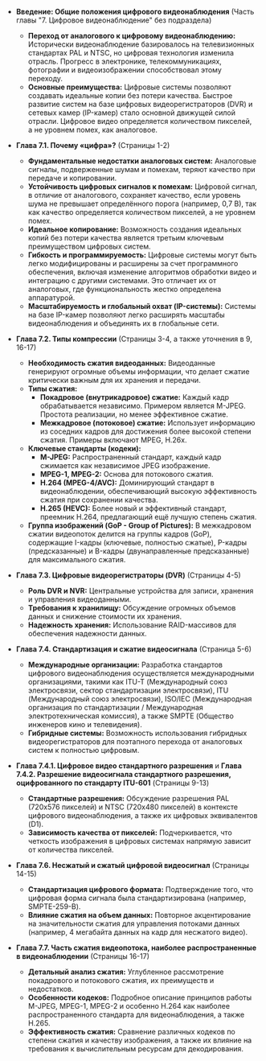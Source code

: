 

- **Введение: Общие положения цифрового видеонаблюдения** (Часть главы "7. Цифровое видеонаблюдение" без подраздела)
    
    - **Переход от аналогового к цифровому видеонаблюдению:** Исторически видеонаблюдение базировалось на телевизионных стандартах PAL и NTSC, но цифровая технология изменила отрасль. Прогресс в электронике, телекоммуникациях, фотографии и видеоизображении способствовал этому переходу.
    - **Основные преимущества:** Цифровые системы позволяют создавать идеальные копии без потери качества. Быстрое развитие систем на базе цифровых видеорегистраторов (DVR) и сетевых камер (IP-камер) стало основной движущей силой отрасли. Цифровое видео определяется количеством пикселей, а не уровнем помех, как аналоговое.
- **Глава 7.1. Почему «цифра»?** (Страницы 1-2)
    
    - **Фундаментальные недостатки аналоговых систем:** Аналоговые сигналы, подверженные шумам и помехам, теряют качество при передаче и копировании.
    - **Устойчивость цифровых сигналов к помехам:** Цифровой сигнал, в отличие от аналогового, сохраняет качество, если уровень шума не превышает определённого порога (например, 0,7 В), так как качество определяется количеством пикселей, а не уровнем помех.
    - **Идеальное копирование:** Возможность создания идеальных копий без потери качества является третьим ключевым преимуществом цифровых систем.
    - **Гибкость и программируемость:** Цифровые системы могут быть легко модифицированы и расширены за счет программного обеспечения, включая изменение алгоритмов обработки видео и интеграцию с другими системами. Это отличает их от аналоговых, где функциональность жестко определена аппаратурой.
    - **Масштабируемость и глобальный охват (IP-системы):** Системы на базе IP-камер позволяют легко расширять масштабы видеонаблюдения и объединять их в глобальные сети.
- **Глава 7.2. Типы компрессии** (Страницы 3-4, а также уточнения в 9, 16-17)
    
    - **Необходимость сжатия видеоданных:** Видеоданные генерируют огромные объемы информации, что делает сжатие критически важным для их хранения и передачи.
    - **Типы сжатия:**
        - **Покадровое (внутрикадровое) сжатие:** Каждый кадр обрабатывается независимо. Примером является M-JPEG. Простота реализации, но менее эффективное сжатие.
        - **Межкадровое (потоковое) сжатие:** Использует информацию из соседних кадров для достижения более высокой степени сжатия. Примеры включают MPEG, H.26x.
    - **Ключевые стандарты (кодеки):**
        - **M-JPEG:** Распространенный стандарт, каждый кадр сжимается как независимое JPEG изображение.
        - **MPEG-1, MPEG-2:** Основа для потокового сжатия.
        - **H.264 (MPEG-4/AVC):** Доминирующий стандарт в видеонаблюдении, обеспечивающий высокую эффективность сжатия при сохранении качества.
        - **H.265 (HEVC):** Более новый и эффективный стандарт, преемник H.264, предлагающий ещё лучшую степень сжатия.
    - **Группа изображений (GoP - Group of Pictures):** В межкадровом сжатии видеопоток делится на группы кадров (GoP), содержащие I-кадры (ключевые, полностью сжатые), P-кадры (предсказанные) и B-кадры (двунаправленные предсказанные) для максимального сжатия.
- **Глава 7.3. Цифровые видеорегистраторы (DVR)** (Страницы 4-5)
    
    - **Роль DVR и NVR:** Центральные устройства для записи, хранения и управления видеоданными.
    - **Требования к хранилищу:** Обсуждение огромных объемов данных и снижение стоимости их хранения.
    - **Надежность хранения:** Использование RAID-массивов для обеспечения надежности данных.
- **Глава 7.4. Стандартизация и сжатие видеосигнала** (Страница 5-6)
    
    - **Международные организации:** Разработка стандартов цифрового видеонаблюдения осуществляется международными организациями, такими как ITU-T (Международный союз электросвязи, сектор стандартизации электросвязи), ITU (Международный союз электросвязи), ISO/IEC (Международная организация по стандартизации / Международная электротехническая комиссия), а также SMPTE (Общество инженеров кино и телевидения).
    - **Гибридные системы:** Возможность использования гибридных видеорегистраторов для поэтапного перехода от аналоговых систем к полностью цифровым.
- **Глава 7.4.1. Цифровое видео стандартного разрешения** и **Глава 7.4.2. Разрешение видеосигнала стандартного разрешения, оцифрованного по стандарту ITU-601** (Страницы 9-13)
    
    - **Стандартные разрешения:** Обсуждение разрешения PAL (720x576 пикселей) и NTSC (720x480 пикселей) в контексте цифрового видеонаблюдения, а также их цифровых эквивалентов (D1).
    - **Зависимость качества от пикселей:** Подчеркивается, что четкость изображения в цифровых системах напрямую зависит от количества пикселей.
- **Глава 7.6. Несжатый и сжатый цифровой видеосигнал** (Страницы 14-15)
    
    - **Стандартизация цифрового формата:** Подтверждение того, что цифровая форма сигнала была стандартизирована (например, SMPTE-259-B).
    - **Влияние сжатия на объем данных:** Повторное акцентирование на значительности сжатия для управления потоками данных (например, 4 мегабайта данных на кадр для несжатого видео).
- **Глава 7.7. Часть сжатия видеопотока, наиболее распространенные в видеонаблюдении** (Страницы 16-17)
    
    - **Детальный анализ сжатия:** Углубленное рассмотрение покадрового и потокового сжатия, их преимуществ и недостатков.
    - **Особенности кодеков:** Подробное описание принципов работы M-JPEG, MPEG-1, MPEG-2 и особенно H.264 как наиболее распространенного стандарта для видеонаблюдения, а также H.265.
    - **Эффективность сжатия:** Сравнение различных кодеков по степени сжатия и качеству изображения, а также их влияние на требования к вычислительным ресурсам для декодирования.

